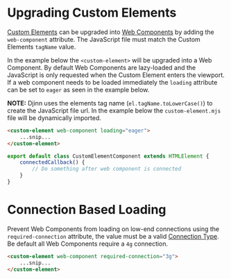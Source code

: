 # Upgrading Custom Elements

[Custom Elements](https://html.spec.whatwg.org/multipage/custom-elements.html) can be upgraded into [Web Components](https://www.webcomponents.org/introduction) by adding the `web-component` attribute. The JavaScript file must match the Custom Elements `tagName` value.

In the example below the `<custom-element>` will be upgraded into a Web Component. By default Web Components are lazy-loaded and the JavaScript is only requested when the Custom Element enters the viewport. If a web component needs to be loaded immediately the `loading` attribute can be set to `eager` as seen in the example below.

**NOTE:** Djinn uses the elements tag name (`el.tagName.toLowerCase()`) to create the JavaScript file url. In the example below the `custom-element.mjs` file will be dynamically imported.

```html
<custom-element web-component loading="eager">
    ...snip...
</custom-element>
```

```javascript
export default class CustomElementComponent extends HTMLElement {
    connectedCallback() {
        // Do something after web component is connected
    }
}
```

# Connection Based Loading

Prevent Web Components from loading on low-end connections using the `required-connection` attribute, the value must be a valid [Connection Type](https://wicg.github.io/netinfo/#effectiveconnectiontype-enum). Be default all Web Components require a `4g` connection.

```html
<custom-element web-component required-connection="3g">
    ...snip...
</custom-element>
```
